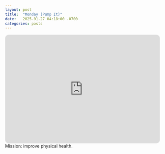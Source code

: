 ```yaml
---
layout: post
title:  "Monday (Pump It)"
date:   2025-01-27 04:18:00 -0700
categories: posts
---
```

<iframe style="border-radius:12px" src="https://open.spotify.com/embed/playlist/4ps8QhShnn95TAnMhDBLtx?utm_source=generator" width="100%" height="352" frameBorder="0" allowfullscreen="" allow="autoplay; clipboard-write; encrypted-media; fullscreen; picture-in-picture" loading="lazy"></iframe>
Mission: improve physical health.
